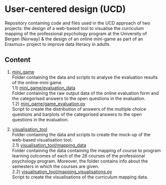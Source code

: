 # User-centered design (UCD)
Repository containing code and files used in the UCD approach of two projects: the design of a web-based tool to visualise the curriculum mapping of the professional psychology program at the University of Bergen (Norway) & the design of an online mini-game as part of an Erasmus+ project to improve data literacy in adults.

## Content
1) [mini_game](mini_game)
  <br/>Folder containing the data and scripts to analyse the evaluation results of the online-mini game.
<br/>1.1) [mini_game/evaluation_data](mini_game/evaluation_data)
  <br/>Folder containing the raw output data of the online evaluation form and the categorised answers to the open questions in the evaluation.
<br/>1.2) [mini_game/game_evaluation.py](mini_game/game_evaluation.py)
  <br/>Script to create the distribution of answers of the multiple choice questions and barplots of the categorised answers to the open questions in the evaluation. 

2) [visualisation_tool](visualisation_tool)
  <br/>Folder containing the data and scripts to create the mock-up of the web-based visualisation tool.
<br/>2.1) [visualisation_tool/mapping_data](visualisation_tool/mapping_data)
  <br/>Folder containing the data containing the mapping of course to program learning outcomes of each of the 28 courses of the professional psychology program. Moreover, the folder contains info about the semesters in which the courses are given.
<br/>2.2) [visualisation_tool/mapping_visualisations.py](visualisation_tool/game_evaluation.py)
  <br/>Script to create the visualisations of the curriculum mapping data. 

